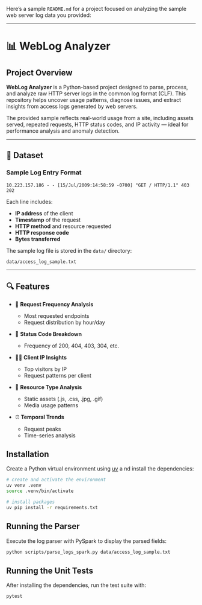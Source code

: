 Here’s a sample `README.md` for a project focused on analyzing the sample web server log data you provided:

---

# 📊 WebLog Analyzer

## Project Overview

**WebLog Analyzer** is a Python-based project designed to parse, process, and analyze raw HTTP server logs in the common log format (CLF). This repository helps uncover usage patterns, diagnose issues, and extract insights from access logs generated by web servers.

The provided sample reflects real-world usage from a site, including assets served, repeated requests, HTTP status codes, and IP activity — ideal for performance analysis and anomaly detection.

---

## 📁 Dataset

### Sample Log Entry Format

```
10.223.157.186 - - [15/Jul/2009:14:58:59 -0700] "GET / HTTP/1.1" 403 202
```

Each line includes:

* **IP address** of the client
* **Timestamp** of the request
* **HTTP method** and resource requested
* **HTTP response code**
* **Bytes transferred**

The sample log file is stored in the `data/` directory:

```
data/access_log_sample.txt
```

---

## 🔍 Features

* 🔢 **Request Frequency Analysis**

  * Most requested endpoints
  * Request distribution by hour/day
* 🧾 **Status Code Breakdown**

  * Frequency of 200, 404, 403, 304, etc.
* 🧑‍💻 **Client IP Insights**

  * Top visitors by IP
  * Request patterns per client
* 📁 **Resource Type Analysis**

  * Static assets (.js, .css, .jpg, .gif)
  * Media usage patterns
* ⏰ **Temporal Trends**

  * Request peaks
  * Time-series analysis

## Installation

Create a Python virtual environment using [uv](https://github.com/astral-sh/uv) a
nd install the dependencies:

```bash
# create and activate the environment
uv venv .venv
source .venv/bin/activate

# install packages
uv pip install -r requirements.txt
```

## Running the Parser

Execute the log parser with PySpark to display the parsed fields:

```bash
python scripts/parse_logs_spark.py data/access_log_sample.txt
```

## Running the Unit Tests

After installing the dependencies, run the test suite with:

```bash
pytest
```

